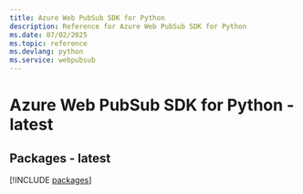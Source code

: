 ```yaml
---
title: Azure Web PubSub SDK for Python
description: Reference for Azure Web PubSub SDK for Python
ms.date: 07/02/2025
ms.topic: reference
ms.devlang: python
ms.service: webpubsub
---
```

# Azure Web PubSub SDK for Python - latest
## Packages - latest
[!INCLUDE [packages](web-pubsub-index.md)]